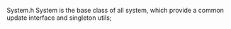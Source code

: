 System.h
System is the base class of all system, which provide a common update interface and singleton utils;